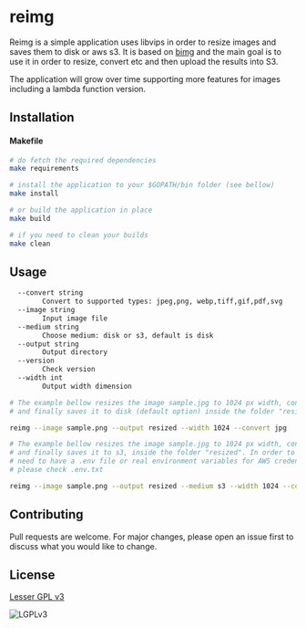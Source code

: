 # reimg

Reimg is a simple application uses libvips in order to resize images and saves them to disk or aws s3. It is based on [bimg](https://github.com/h2non/bimg) and the main goal is to use it in order to resize, convert etc and then upload the results into S3. 

The application will grow over time supporting more features for images including a lambda function version. 

## Installation

#### Makefile
```bash
# do fetch the required dependencies
make requirements

# install the application to your $GOPATH/bin folder (see bellow)
make install

# or build the application in place
make build

# if you need to clean your builds
make clean
```

## Usage
```bash
  --convert string
    	Convert to supported types: jpeg,png, webp,tiff,gif,pdf,svg
  --image string
    	Input image file
  --medium string
    	Choose medium: disk or s3, default is disk
  --output string
    	Output directory
  --version
    	Check version
  --width int
    	Output width dimension

# The example bellow resizes the image sample.jpg to 1024 px width, converts it to jpg 
# and finally saves it to disk (default option) inside the folder "resized"

reimg --image sample.png --output resized --width 1024 --convert jpg

# The example bellow resizes the image sample.jpg to 1024 px width, converts it to jpg 
# and finally saves it to s3, inside the folder "resized". In order to use s3 save you 
# need to have a .env file or real environment variables for AWS credentials. 
# please check .env.txt

reimg --image sample.png --output resized --medium s3 --width 1024 --convert jpg
```

## Contributing
Pull requests are welcome. For major changes, please open an issue first to discuss what you would like to change.

## License
[Lesser GPL v3](LICENSE.md)

![LGPLv3](https://www.gnu.org/graphics/agplv3-88x31.png)
